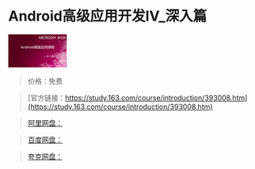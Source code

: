 # Android高级应用开发Ⅳ_深入篇

![img](../../../assets/study163/free/6597982361309413982.jpg)

> 价格：免费

> [官方链接：https://study.163.com/course/introduction/393008.htm](https://study.163.com/course/introduction/393008.htm)

> [阿里网盘：]()

> [百度网盘：]()

> [夸克网盘：]()
